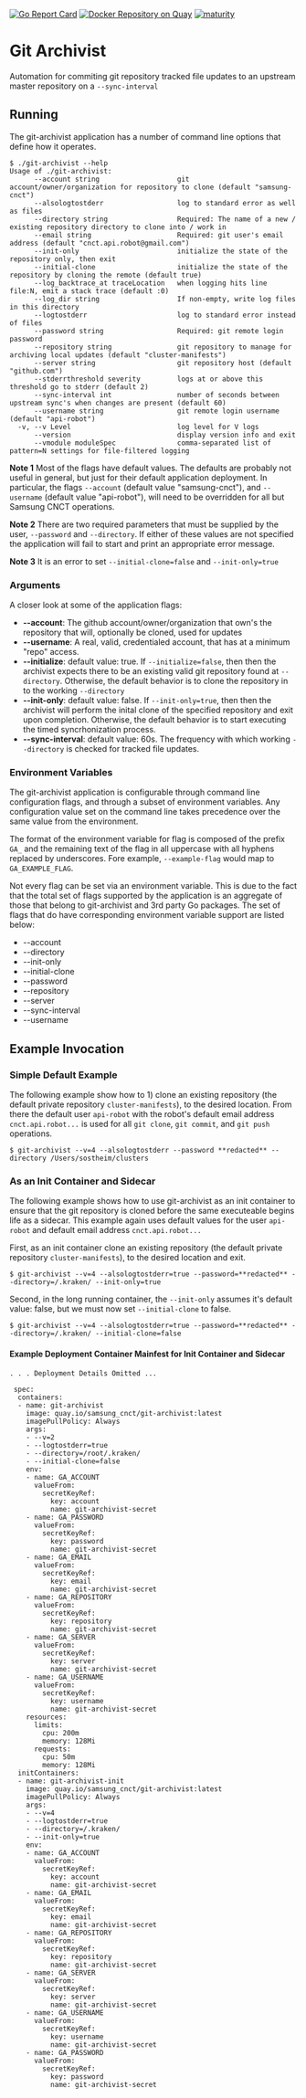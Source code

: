 [![Go Report Card](https://goreportcard.com/badge/github.com/samsung-cnct/git-archivist)](https://goreportcard.com/report/github.com/samsung-cnct/git-archivist)
[![Docker Repository on Quay](https://quay.io/repository/samsung_cnct/git-archivist/status "Docker Repository on Quay")](https://quay.io/repository/samsung_cnct/git-archivist)
[![maturity](https://img.shields.io/badge/status-alpha-red.svg)](https://github.com/github.com/samsung-cnct/git-archivist)

# Git Archivist

Automation for commiting git repository tracked file updates to an upstream master repository on a `--sync-interval`

## Running

The git-archivist application has a number of command line options that define how it operates.
```
$ ./git-archivist --help
Usage of ./git-archivist:
      --account string                   git account/owner/organization for repository to clone (default "samsung-cnct")
      --alsologtostderr                  log to standard error as well as files
      --directory string                 Required: The name of a new / existing repository directory to clone into / work in
      --email string                     Required: git user's email address (default "cnct.api.robot@gmail.com")
      --init-only                        initialize the state of the repository only, then exit
      --initial-clone                    initialize the state of the repository by cloning the remote (default true)
      --log_backtrace_at traceLocation   when logging hits line file:N, emit a stack trace (default :0)
      --log_dir string                   If non-empty, write log files in this directory
      --logtostderr                      log to standard error instead of files
      --password string                  Required: git remote login password
      --repository string                git repository to manage for archiving local updates (default "cluster-manifests")
      --server string                    git repository host (default "github.com")
      --stderrthreshold severity         logs at or above this threshold go to stderr (default 2)
      --sync-interval int                number of seconds between upstream sync's when changes are present (default 60)
      --username string                  git remote login username (default "api-robot")
  -v, --v Level                          log level for V logs
      --version                          display version info and exit
      --vmodule moduleSpec               comma-separated list of pattern=N settings for file-filtered logging
```
**Note 1** Most of the flags have default values.  The defaults are probably not useful in general, but just for their default application deployment.  In particular, the flags `--account` (default value "samsung-cnct"), and `--username` (default value "api-robot"), will need to be overridden for all but Samsung CNCT operations.  

**Note 2** There are two required parameters that must be supplied by the user, `--password` and `--directory`.  If either of these values are not specified the application will fail to start and print an appropriate error message.

**Note 3** It is an error to set `--initial-clone=false` and `--init-only=true`

### Arguments
A closer look at some of the application flags:
- **--account**: The github account/owner/organization that own's the repository that will, optionally be cloned, used for updates
- **--username**: A real, valid, credentialed account, that has at a minimum "repo" access.
- **--initialize**: default value: true.  If `--initialize=false`, then then the archivist expects there to be an existing valid git repository found at `--directory`.  Otherwise, the default behavior is to clone the repository in to the working `--directory`
- **--init-only**: default value: false.  If `--init-only=true`, then then the archivist will perform the inital clone of the specified repository and exit upon completion. Otherwise, the default behavior is to start executing the timed syncrhonization process.
- **--sync-interval**: default value: 60s.  The frequency with which working `--directory` is checked for tracked file updates.

### Environment Variables
The git-archivist application is configurable through command line configuration flags, and through a subset of environment variables. Any configuration value set on the command line takes precedence over the same value from the environment.

The format of the environment variable for flag is composed of the prefix `GA_` and the remaining text of the flag in all uppercase with all hyphens replaced by underscores.  Fore example, `--example-flag` would map to `GA_EXAMPLE_FLAG`. 

Not every flag can be set via an environment variable.  This is due to the fact that the total set of flags supported by the application is an aggregate of those that belong to git-archivist and 3rd party Go packages.  The set of flags that do have corresponding environment variable support are listed below:
* --account
* --directory
* --init-only
* --initial-clone
* --password
* --repository 
* --server
* --sync-interval
* --username

## Example Invocation

### Simple Default Example

The following example show how to 1) clone an existing repository (the default private repository `cluster-manifests`), to the desired location.  From there the default user `api-robot` with the robot's default email address `cnct.api.robot...` is used for all `git clone`, `git commit`, and `git push` operations.

```
$ git-archivist --v=4 --alsologtostderr --password **redacted** --directory /Users/sostheim/clusters
```

### As an Init Container and Sidecar

The following example shows how to use git-archivist as an init container to ensure that the git repository is cloned before the same executeable begins life as a sidecar.  This example again uses default values for the user `api-robot` and default email address `cnct.api.robot...`

First, as an init container clone an existing repository (the default private repository `cluster-manifests`), to the desired location and exit.
```
$ git-archivist --v=4 --alsologtostderr=true --password=**redacted** --directory=/.kraken/ --init-only=true
```

Second, in the long running container, the `--init-only` assumes it's default value: false, but we must now set `--initial-clone` to false. 
```
$ git-archivist --v=4 --alsologtostderr=true --password=**redacted** --directory=/.kraken/ --initial-clone=false
```

#### Example Deployment Container Mainfest for Init Container and Sidecar
```
. . . Deployment Details Omitted ... 

 spec:
  containers:
  - name: git-archivist
    image: quay.io/samsung_cnct/git-archivist:latest
    imagePullPolicy: Always
    args:
    - --v=2
    - --logtostderr=true
    - --directory=/root/.kraken/
    - --initial-clone=false
    env:
    - name: GA_ACCOUNT
      valueFrom:
        secretKeyRef:
          key: account
          name: git-archivist-secret
    - name: GA_PASSWORD
      valueFrom:
        secretKeyRef:
          key: password
          name: git-archivist-secret
    - name: GA_EMAIL
      valueFrom:
        secretKeyRef:
          key: email
          name: git-archivist-secret
    - name: GA_REPOSITORY
      valueFrom:
        secretKeyRef:
          key: repository
          name: git-archivist-secret
    - name: GA_SERVER
      valueFrom:
        secretKeyRef:
          key: server
          name: git-archivist-secret
    - name: GA_USERNAME
      valueFrom:
        secretKeyRef:
          key: username
          name: git-archivist-secret
    resources:
      limits:
        cpu: 200m
        memory: 128Mi
      requests:
        cpu: 50m
        memory: 128Mi
  initContainers:
  - name: git-archivist-init
    image: quay.io/samsung_cnct/git-archivist:latest
    imagePullPolicy: Always
    args:
    - --v=4
    - --logtostderr=true
    - --directory=/.kraken/
    - --init-only=true
    env:
    - name: GA_ACCOUNT
      valueFrom:
        secretKeyRef:
          key: account
          name: git-archivist-secret
    - name: GA_EMAIL
      valueFrom:
        secretKeyRef:
          key: email
          name: git-archivist-secret
    - name: GA_REPOSITORY
      valueFrom:
        secretKeyRef:
          key: repository
          name: git-archivist-secret
    - name: GA_SERVER
      valueFrom:
        secretKeyRef:
          key: server
          name: git-archivist-secret
    - name: GA_USERNAME
      valueFrom:
        secretKeyRef:
          key: username
          name: git-archivist-secret
    - name: GA_PASSWORD
      valueFrom:
        secretKeyRef:
          key: password
          name: git-archivist-secret
```

